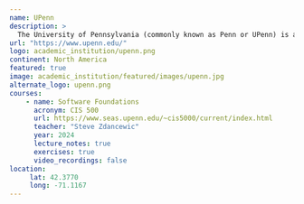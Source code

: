 ```yaml
---
name: UPenn
description: >
  The University of Pennsylvania (commonly known as Penn or UPenn) is a private Ivy League research university in Philadelphia, Pennsylvania, United States.
url: "https://www.upenn.edu/"
logo: academic_institution/upenn.png
continent: North America
featured: true
image: academic_institution/featured/images/upenn.jpg
alternate_logo: upenn.png
courses:
    - name: Software Foundations
      acronym: CIS 500
      url: https://www.seas.upenn.edu/~cis5000/current/index.html
      teacher: "Steve Zdancewic"
      year: 2024
      lecture_notes: true
      exercises: true
      video_recordings: false
location:
     lat: 42.3770
     long: -71.1167
---
```


